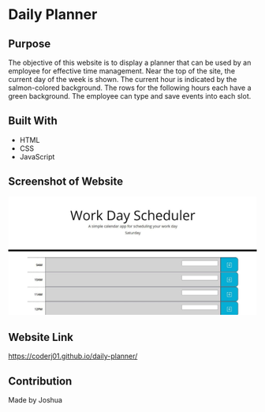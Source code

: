 # Daily Planner

## Purpose

The objective of this website is to display a planner that can be used by an employee for effective time management. Near the top of the site, the current day of the week is shown. The current hour is indicated by the salmon-colored background. The rows for the following hours each have a green background. The employee can type and save events into each slot.

## Built With
 * HTML
 * CSS
 * JavaScript

## Screenshot of Website
![Alt text](./assets/images/image-screenshot.jpg?raw=true "Daily Planner")


## Website Link
https://coderj01.github.io/daily-planner/

## Contribution
Made by Joshua
